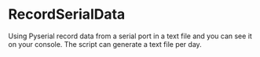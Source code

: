 # RecordSerialData
Using Pyserial record data from a serial port in a text file and you can see it on your console. The script can generate a text file per day.
